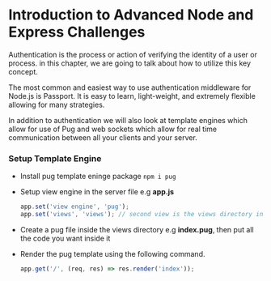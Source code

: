 # Introduction to Advanced Node and Express Challenges
Authentication is the process or action of verifying the identity of a user or process. in this chapter, we are going to talk about how to utilize this key concept.

The most common and easiest way to use authentication middleware for Node.js is Passport. It is easy to learn, light-weight, and extremely flexible allowing for many strategies.

 In addition to authentication we will also look at template engines which allow for use of Pug and web sockets which allow for real time communication between all your clients and your server.


 ### Setup Template Engine
 
 - Install pug template eninge package `npm i pug`
 - Setup view engine in the server file e.g **app.js**
    ```javascript
    app.set('view engine', 'pug');
    app.set('views', 'views'); // second view is the views directory in your app
    ```

- Create a pug file inside the views directory e.g **index.pug**, then put all the code you want inside it
- Render the pug template using the following command.
    ```javascript
    app.get('/', (req, res) => res.render('index'));
    ```
